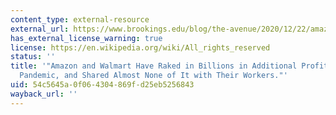 ```yaml
---
content_type: external-resource
external_url: https://www.brookings.edu/blog/the-avenue/2020/12/22/amazon-and-walmart-have-raked-in-billions-in-additional-profits-during-the-pandemic-and-shared-almost-none-of-it-with-their-workers/
has_external_license_warning: true
license: https://en.wikipedia.org/wiki/All_rights_reserved
status: ''
title: '"Amazon and Walmart Have Raked in Billions in Additional Profits during the
  Pandemic, and Shared Almost None of It with Their Workers."'
uid: 54c5645a-0f06-4304-869f-d25eb5256843
wayback_url: ''
---
```

